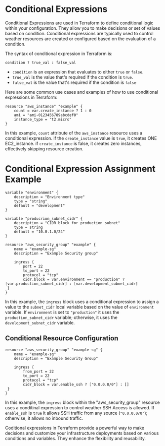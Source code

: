 # Conditional Expressions

Conditional Expressions are used in Terraform to define conditional logic within your configuration. They allow you to make decisions or set of values based on condition. Conditional expressions are typically used to control weather resources are created or configured based on the evaluation of a condition.

The syntax of conditional expression in Terraform is:

```hcl
condition ? true_val : false_val
```
- `condition` is an expression that evaluates to either `true` or `false`.
- `true_val`  is the value that's required if the condition is `true`.
- `false_val` is the value that's required if the condition is `false`

Here are some common use cases and examples of how to use conditional expressions in Terraform:

```hcl
resource "aws_instance" "example" {
	count = var.create_instance ? 1 : 0
	ami = "ami-0123456789abcdef0"
	instance_type = "t2.micro"
}
```

In this example, `count` attribute of the `aws_instance` resource uses a conditional expression. if the `create_instance` value is `true`, it creates ONE EC2_instance. if `create_instance` is false, it creates zero instances, effectively skipping resource creation.

# Conditional Expression Assignment Example

```hcl
variable "environment" {
	description = "Environment type"
	type = "string"
	default = "development"
}

variable "producrion_subnet_cidr" {
	description = "CIDR block for production subnet"
	type = string
	default = "10.0.1.0/24"
}

resource "aws_security_group" "example" {
	name = "example-sg"
	description = "Example Security group"

	ingress {
		port = 22
		to_port = 22
		protocol = "tcp"
		cidr.block = var.environment == "production" ? [var.production_subnet_cidr] : [var.development_subnet_cidr]
 }
}

```

In this example, the `ingress` block uses a conditional expression to assign a value to the `subnet_cidr` local variable based on the value of `environment` variable. If `environment` is set to `"production"` it uses the `production_subnet_cidr` variable;
otherwise, it uses the `development_subnet_cidr` variable.

## Conditional Resource Configuration

```hcl
resource "aws_security_group" "example-sg" {
	name = "example-sg"
	description = "Example Security Group"

	ingress {
		from_port = 22
		to_port = 22
		protocol = "tcp"
		cidr_block = var.enable_ssh ? ["0.0.0.0/0"] : []
 }
}
```

In this example, the `ingress` block within the "aws_security_group" resource uses a conditinal expression to control weather SSH Access is allowed. If `enable_ssh` is `true` it allows SSH traffic from any source (`"0.0.0.0/0"`); otherwise, it allows no inbound traffic.

Coditional expressions in Terraform provide a powerful way to make decisions and customize your infrastructure deployments based on various conditions and variables. They enhance the flexibility and reusability. 
